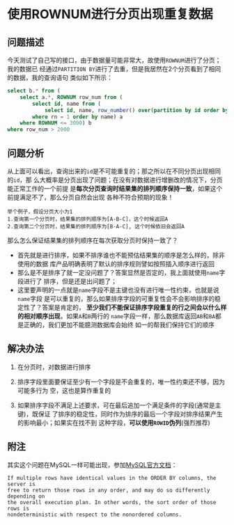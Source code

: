 # 使用ROWNUM进行分页出现重复数据


## 问题描述

今天测试了自己写的接口，由于数据量可能非常大，故使用`ROWNUM`进行了分页；我的数据已
经通过`PARTITION BY`进行了去重，但是我居然在2个分页看到了相同的数据，我的查询语句
类似如下所示：

```sql
select b.* from (
    select a.*, ROWNUM row_num from (
        select id, name from (
            select id, name, row_number() over(partition by id order by update_time desc) rn from users)
        where rn = 1 order by name) a
    where ROWNUM <= 3000) b
where row_num > 2000
```

## 问题分析

从上面可以看出，查询出来的`id`是不可能重复的；那之所以在不同分页出现相同的`id`，那
么大概率是分页出现了问题；在没有对数据进行增删改的情况下，分页能正常工作的一个前提
是**每次分页查询时结果集的排列顺序保持一致**，如果这个前提满足不了，那么分页自然会出现
各种不符合预期的现象！

    举个例子，假设分页大小为1
    1.查询第一个分页时，结果集的排列顺序为[A-B-C]，这个时候返回A
    2.查询第二个分页时，结果集的排列顺序为[B-A-C], 这个时候依旧会返回A

那么怎么保证结果集的排列顺序在每次获取分页时保持一致了？
- 首先就是进行排序，如果不排序谁也不能预估结果集的顺序是怎么样的，除非使用的数据
库产品明确表明了默认的排序规则譬如按照插入顺序进行返回
- 那么是不是排序了就一定没问题了？答案显然是否定的，我上面就使用`name`字段进行了
排序，但是还是出问题了；
- 这里要声明的一点就是`name`字段不是主键也没有进行唯一性约束，也就是说`name`字段
是可以重复的，那么如果排序字段的可重复性会不会影响排序的稳定性了？答案是肯定的，
**至少我们不能保证排序字段重复的行之间会以什么样的相对顺序出现**，如果`A`和`B`两行的
`name`字段一样，那么数据库返回`AB`和`BA`都是正确的，我们更加不能臆测数据库会始终
如一的帮我们保持它们的顺序


## 解决办法

1. 在分页时，对数据进行排序

2. 排序字段里面要保证至少有一个字段是不会重复的，唯一性约束还不够，因为可能多行为
空，这也是算作重复的

3. 如果排序字段不满足上述要求，可在最后追加一个满足条件的字段(通常是主键)，既保证
了排序的稳定性，同时作为排序的最后一个字段对排序结果产生的影响最小；如果实在找不到
这种字段，**可以使用`ROWID`伪列**(强烈推荐)


## 附注

其实这个问题在MySQL一样可能出现，参加[MySQL官方文档](https://dev.mysql.com/doc/refman/5.7/en/limit-optimization.html)：

    If multiple rows have identical values in the ORDER BY columns, the server is
    free to return those rows in any order, and may do so differently depending on
    the overall execution plan. In other words, the sort order of those rows is 
    nondeterministic with respect to the nonordered columns.

